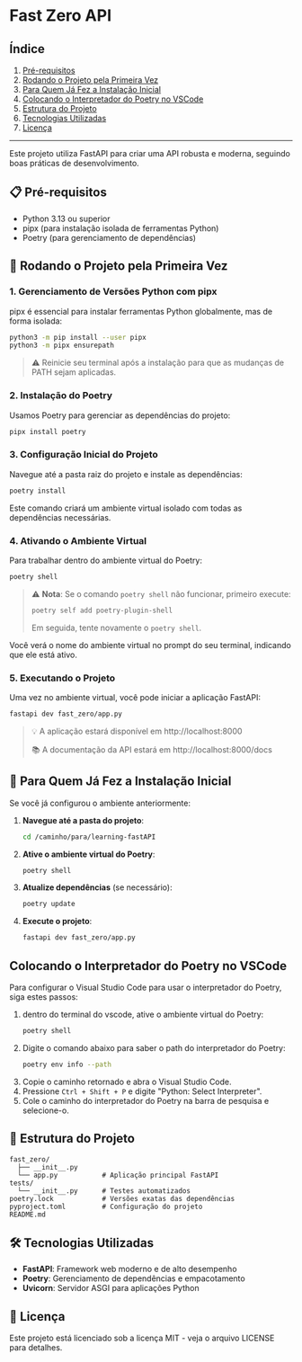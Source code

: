 # Fast Zero API

## Índice

1. [Pré-requisitos](#-pré-requisitos)
2. [Rodando o Projeto pela Primeira Vez](#-rodando-o-projeto-pela-primeira-vez)
3. [Para Quem Já Fez a Instalação Inicial](#-para-quem-já-fez-a-instalação-inicial)
4. [Colocando o Interpretador do Poetry no VSCode](#colocando-o-interpretador-do-poetry-no-vscode)
5. [Estrutura do Projeto](#-estrutura-do-projeto)
6. [Tecnologias Utilizadas](#-tecnologias-utilizadas)
7. [Licença](#-licença)

---

Este projeto utiliza FastAPI para criar uma API robusta e moderna, seguindo boas práticas de desenvolvimento.

## 📋 Pré-requisitos

- Python 3.13 ou superior
- pipx (para instalação isolada de ferramentas Python)
- Poetry (para gerenciamento de dependências)

## 🚀 Rodando o Projeto pela Primeira Vez

### 1. Gerenciamento de Versões Python com pipx

pipx é essencial para instalar ferramentas Python globalmente, mas de forma isolada:

```bash
python3 -m pip install --user pipx
python3 -m pipx ensurepath
```

> ⚠️ Reinicie seu terminal após a instalação para que as mudanças de PATH sejam aplicadas.

### 2. Instalação do Poetry

Usamos Poetry para gerenciar as dependências do projeto:

```bash
pipx install poetry
```

### 3. Configuração Inicial do Projeto

Navegue até a pasta raiz do projeto e instale as dependências:

```bash
poetry install
```
Este comando criará um ambiente virtual isolado com todas as dependências necessárias.

### 4. Ativando o Ambiente Virtual

Para trabalhar dentro do ambiente virtual do Poetry:

```bash
poetry shell
```

> ⚠️ **Nota**: Se o comando `poetry shell` não funcionar, primeiro execute:
> ```bash
> poetry self add poetry-plugin-shell
> ```
> Em seguida, tente novamente o `poetry shell`.

Você verá o nome do ambiente virtual no prompt do seu terminal, indicando que ele está ativo.

### 5. Executando o Projeto

Uma vez no ambiente virtual, você pode iniciar a aplicação FastAPI:

```bash
fastapi dev fast_zero/app.py
```

> 💡 A aplicação estará disponível em http://localhost:8000
>
> 📚 A documentação da API estará em http://localhost:8000/docs

## 🔄 Para Quem Já Fez a Instalação Inicial

Se você já configurou o ambiente anteriormente:

1. **Navegue até a pasta do projeto**:
   ```bash
   cd /caminho/para/learning-fastAPI
   ```

2. **Ative o ambiente virtual do Poetry**:
   ```bash
   poetry shell
   ```

3. **Atualize dependências** (se necessário):
   ```bash
   poetry update
   ```
4. **Execute o projeto**:
   ```bash
   fastapi dev fast_zero/app.py
   ```

## Colocando o Interpretador do Poetry no VSCode
Para configurar o Visual Studio Code para usar o interpretador do Poetry, siga estes passos:
1. dentro do terminal do vscode, ative o ambiente virtual do Poetry:
   ```bash
   poetry shell
   ```
2. Digite o comando abaixo para saber o path do interpretador do Poetry:
   ```bash
   poetry env info --path
   ```
3. Copie o caminho retornado e abra o Visual Studio Code.
4. Pressione `Ctrl + Shift + P` e digite "Python: Select Interpreter".
5. Cole o caminho do interpretador do Poetry na barra de pesquisa e selecione-o.

## 📝 Estrutura do Projeto

```
fast_zero/
  ├── __init__.py
  └── app.py           # Aplicação principal FastAPI
tests/
  └── __init__.py      # Testes automatizados
poetry.lock            # Versões exatas das dependências
pyproject.toml         # Configuração do projeto
README.md
```

## 🛠️ Tecnologias Utilizadas

- **FastAPI**: Framework web moderno e de alto desempenho
- **Poetry**: Gerenciamento de dependências e empacotamento
- **Uvicorn**: Servidor ASGI para aplicações Python

## 📄 Licença

Este projeto está licenciado sob a licença MIT - veja o arquivo LICENSE para detalhes.
